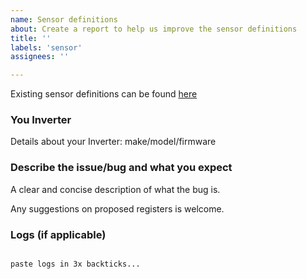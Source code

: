 ```yaml
---
name: Sensor definitions
about: Create a report to help us improve the sensor definitions
title: ''
labels: 'sensor'
assignees: ''

---
```


Existing sensor definitions can be found [here](https://github.com/kellerza/sunsynk/blob/main/src/sunsynk/definitions.py)

### You Inverter

Details about your Inverter: make/model/firmware

### Describe the issue/bug and what you expect

A clear and concise description of what the bug is.

Any suggestions on proposed registers is welcome.

### Logs (if applicable)

```logs

paste logs in 3x backticks...

```
